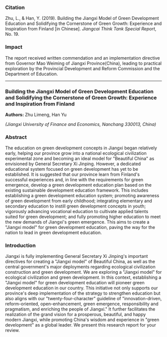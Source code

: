 ### Citation

Zhu, L., & Han, Y. (2019). Building the Jiangxi Model of Green Development Education and Solidifying the Cornerstone of Green Growth: Experience and Inspiration from Finland [in Chinese]. *Jiangcai Think Tank Special Report*, No. 19.

### Impact
The report received written commendation and an implementation directive from Governor Mao Weiming of Jiangxi Province(China), leading to practical exploration by the Provincial Development and Reform Commission and the Department of Education.

---

### Building the Jiangxi Model of Green Development Education and Solidifying the Cornerstone of Green Growth: Experience and Inspiration from Finland

**Authors:** Zhu Limeng, Han Yu

*(Jiangxi University of Finance and Economics, Nanchang 330013, China)*

### Abstract
The education on green development concepts in Jiangxi began relatively early, helping our province grow into a national ecological civilization experimental zone and becoming an ideal model for "Beautiful China" as envisioned by General Secretary Xi Jinping. However, a dedicated educational system focused on green development has yet to be established. It is suggested that our province learn from Finland's successful experiences and, in line with the requirements for green emergence, develop a green development education plan based on the existing sustainable development education framework. This includes establishing a green development education system; promoting awareness of green development from early childhood; integrating elementary and secondary education to instill green development concepts in youth; vigorously advancing vocational education to cultivate applied talents suited for green development; and fully promoting higher education to meet the new demands of Jiangxi's green emergence. This aims to create a "Jiangxi model" for green development education, paving the way for the nation to lead in green development education.
### Introduction
Jiangxi is fully implementing General Secretary Xi Jinping's important directives for creating a "Jiangxi model" of Beautiful China, as well as the central government's major deployments regarding ecological civilization construction and green development. We are exploring a "Jiangxi model" for ecological civilization and green development. In this context, establishing a "Jiangxi model" for green development education will pioneer green development education in our country. This initiative not only supports our province's deep implementation of the strategy to strengthen education but also aligns with our "twenty-four-character" guideline of "innovation-driven, reform-oriented, open-enhancement, green emergence, responsibility and pragmatism, and enriching the people of Jiangxi." It further facilitates the realization of the grand vision for a prosperous, beautiful, and happy modern Jiangxi, while promoting China's wisdom and experience in "green development" as a global leader. We present this research report for your review.


